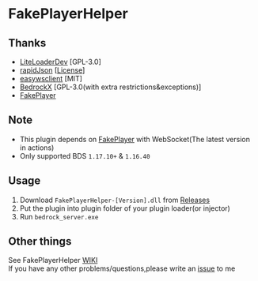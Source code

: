 # FakePlayerHelper
## Thanks
- [LiteLoaderDev](https://github.com/LiteLDev) [GPL-3.0]
- [rapidJson](https://github.com/Tencent/rapidjson) [[License](https://github.com/Tencent/rapidjson/blob/master/license.txt)]
- [easywsclient](https://github.com/dhbaird/easywsclient) [MIT]
- [BedrockX](https://github.com/Sysca11/BedrockX) [GPL-3.0(with extra restrictions&exceptions)]
- [FakePlayer](https://github.com/ddf8196/FakePlayer)
## Note
- This plugin depends on [FakePlayer](https://github.com/ddf8196/FakePlayer/actions) with WebSocket(The latest version in actions)
- Only supported BDS `1.17.10+` & `1.16.40`
## Usage
1. Download `FakePlayerHelper-[Version].dll` from [Releases](https://github.com/Jasonzyt/FakePlayerHelper/releases)
2. Put the plugin into plugin folder of your plugin loader(or injector)
3. Run `bedrock_server.exe`
## Other things
See FakePlayerHelper [WIKI](https://github.com/Jasonzyt/FakePlayerHelper/wiki)    
If you have any other problems/questions,please write an [issue](https://github.com/Jasonzyt/FakePlayerHelper/issues) to me
